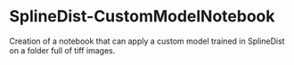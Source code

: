 # SplineDist-CustomModelNotebook
Creation of a notebook that can apply a custom model trained in SplineDist on a folder full of tiff images.
